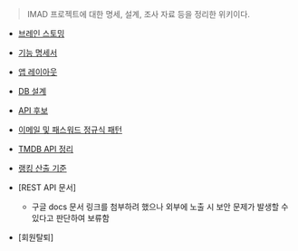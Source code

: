 > IMAD 프로젝트에 대한 명세, 설계, 조사 자료 등을 정리한 위키이다.

- [브레인 스토밍](./브레인-스토밍)

- [기능 명세서](./기능-명세서)

- [앱 레이아웃](./앱-레이아웃)

- [DB 설계](./DB-설계)

- [API 후보](./API-후보)

- [이메일 및 패스워드 정규식 패턴](./이메일-및-패스워드-정규식-패턴)

- [TMDB API 정리](./TMDB-API-정리)

- [랭킹 산출 기준](./랭킹-산출-기준)

- [REST API 문서]
  - 구글 docs 문서 링크를 첨부하려 했으나 외부에 노출 시 보안 문제가 발생할 수 있다고 판단하여 보류함

- [회원탈퇴]

